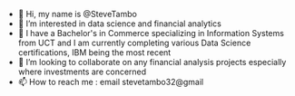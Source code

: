 - 👋 Hi, my name is @SteveTambo
- 👀 I’m interested in data science and financial analytics
- 🌱 I have a Bachelor's in Commerce specializing in Information Systems from UCT and I am currently completing various Data Science certifications, IBM being the most recent
- 💞️ I’m looking to collaborate on any financial analysis projects especially where investments are concerned
- 📫 How to reach me : email stevetambo32@gmail



